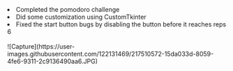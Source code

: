<li> Completed the pomodoro challenge </li>
<li> Did some customization using CustomTkinter </li>
<li> Fixed the start button bugs by disabling the button before it reaches reps 6 </li>
<br> 
![Capture](https://user-images.githubusercontent.com/122131469/217510572-15da033d-8059-4fe6-9311-2c9136490aa6.JPG)
